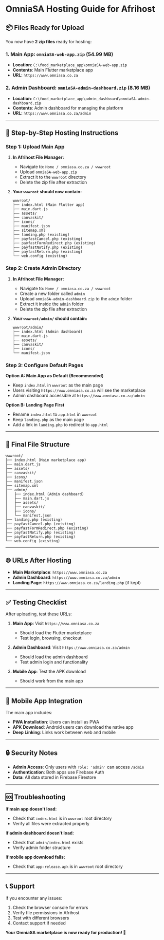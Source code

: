 # OmniaSA Hosting Guide for Afrihost

## 📦 Files Ready for Upload

You now have **2 zip files** ready for hosting:

### 1. Main App: `omniaSA-web-app.zip` (54.99 MB)
- **Location**: `C:\food_marketplace_app\omniaSA-web-app.zip`
- **Contents**: Main Flutter marketplace app
- **URL**: `https://www.omniasa.co.za`

### 2. Admin Dashboard: `omniaSA-admin-dashboard.zip` (8.16 MB)
- **Location**: `C:\food_marketplace_app\admin_dashboard\omniaSA-admin-dashboard.zip`
- **Contents**: Admin dashboard for managing the platform
- **URL**: `https://www.omniasa.co.za/admin`

---

## 🚀 Step-by-Step Hosting Instructions

### **Step 1: Upload Main App**

1. **In Afrihost File Manager:**
   - Navigate to: `Home / omniasa.co.za / wwwroot`
   - Upload `omniaSA-web-app.zip`
   - Extract it to the `wwwroot` directory
   - Delete the zip file after extraction

2. **Your `wwwroot` should now contain:**
   ```
   wwwroot/
   ├── index.html (Main Flutter app)
   ├── main.dart.js
   ├── assets/
   ├── canvaskit/
   ├── icons/
   ├── manifest.json
   ├── sitemap.xml
   ├── landing.php (existing)
   ├── payfastCancel.php (existing)
   ├── payfastFormRedirect.php (existing)
   ├── payfastNotify.php (existing)
   ├── payfastReturn.php (existing)
   └── web.config (existing)
   ```

### **Step 2: Create Admin Directory**

1. **In Afrihost File Manager:**
   - Navigate to: `Home / omniasa.co.za / wwwroot`
   - Create a new folder called `admin`
   - Upload `omniaSA-admin-dashboard.zip` to the `admin` folder
   - Extract it inside the `admin` folder
   - Delete the zip file after extraction

2. **Your `wwwroot/admin/` should contain:**
   ```
   wwwroot/admin/
   ├── index.html (Admin dashboard)
   ├── main.dart.js
   ├── assets/
   ├── canvaskit/
   ├── icons/
   └── manifest.json
   ```

### **Step 3: Configure Default Pages**

**Option A: Main App as Default (Recommended)**
- Keep `index.html` in `wwwroot` as the main page
- Users visiting `https://www.omniasa.co.za` will see the marketplace
- Admin dashboard accessible at `https://www.omniasa.co.za/admin`

**Option B: Landing Page First**
- Rename `index.html` to `app.html` in `wwwroot`
- Keep `landing.php` as the main page
- Add a link in `landing.php` to redirect to `app.html`

---

## 🔧 Final File Structure

```
wwwroot/
├── index.html (Main marketplace app)
├── main.dart.js
├── assets/
├── canvaskit/
├── icons/
├── manifest.json
├── sitemap.xml
├── admin/
│   ├── index.html (Admin dashboard)
│   ├── main.dart.js
│   ├── assets/
│   ├── canvaskit/
│   ├── icons/
│   └── manifest.json
├── landing.php (existing)
├── payfastCancel.php (existing)
├── payfastFormRedirect.php (existing)
├── payfastNotify.php (existing)
├── payfastReturn.php (existing)
└── web.config (existing)
```

---

## 🌐 URLs After Hosting

- **Main Marketplace**: `https://www.omniasa.co.za`
- **Admin Dashboard**: `https://www.omniasa.co.za/admin`
- **Landing Page**: `https://www.omniasa.co.za/landing.php` (if kept)

---

## ✅ Testing Checklist

After uploading, test these URLs:

1. **Main App**: Visit `https://www.omniasa.co.za`
   - Should load the Flutter marketplace
   - Test login, browsing, checkout

2. **Admin Dashboard**: Visit `https://www.omniasa.co.za/admin`
   - Should load the admin dashboard
   - Test admin login and functionality

3. **Mobile App**: Test the APK download
   - Should work from the main app

---

## 📱 Mobile App Integration

The main app includes:
- **PWA Installation**: Users can install as PWA
- **APK Download**: Android users can download the native app
- **Deep Linking**: Links work between web and mobile

---

## 🔒 Security Notes

- **Admin Access**: Only users with `role: 'admin'` can access `/admin`
- **Authentication**: Both apps use Firebase Auth
- **Data**: All data stored in Firebase Firestore

---

## 🆘 Troubleshooting

**If main app doesn't load:**
- Check that `index.html` is in `wwwroot` root directory
- Verify all files were extracted properly

**If admin dashboard doesn't load:**
- Check that `admin/index.html` exists
- Verify admin folder structure

**If mobile app download fails:**
- Check that `app-release.apk` is in `wwwroot` root directory

---

## 📞 Support

If you encounter any issues:
1. Check the browser console for errors
2. Verify file permissions in Afrihost
3. Test with different browsers
4. Contact support if needed

**Your OmniaSA marketplace is now ready for production! 🎉**






